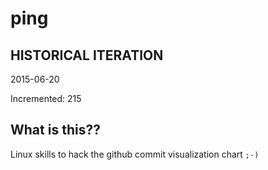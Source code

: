 # ping

## HISTORICAL ITERATION
2015-06-20

Incremented: 215

## What is this?? 
Linux skills to hack the github commit visualization chart `;-)`
